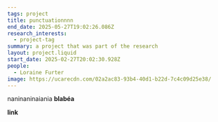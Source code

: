```yaml
---
tags: project
title: punctuationnnn
end_date: 2025-05-27T19:02:26.086Z
research_interests:
  - project-tag
summary: a project that was part of the research
layout: project.liquid
start_date: 2025-02-27T20:02:30.928Z
people:
  - Loraine Furter
image: https://ucarecdn.com/02a2ac83-93b4-40d1-b22d-7c4c09d25e38/
---
```

naninaninaiania **blabéa**



**link**